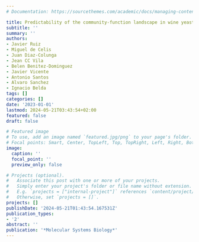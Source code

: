 ```yaml
---
# Documentation: https://sourcethemes.com/academic/docs/managing-content/

title: Predictability of the community-function landscape in wine yeast ecosystems
subtitle: ''
summary: ''
authors:
- Javier Ruiz
- Miguel de Celis
- Juan Diaz-Colunga
- Jean CC Vila
- Belen Benitez-Dominguez
- Javier Vicente
- Antonio Santos
- Alvaro Sanchez
- Ignacio Belda
tags: []
categories: []
date: '2023-01-01'
lastmod: 2024-05-21T03:43:54+02:00
featured: false
draft: false

# Featured image
# To use, add an image named `featured.jpg/png` to your page's folder.
# Focal points: Smart, Center, TopLeft, Top, TopRight, Left, Right, BottomLeft, Bottom, BottomRight.
image:
  caption: ''
  focal_point: ''
  preview_only: false

# Projects (optional).
#   Associate this post with one or more of your projects.
#   Simply enter your project's folder or file name without extension.
#   E.g. `projects = ["internal-project"]` references `content/project/deep-learning/index.md`.
#   Otherwise, set `projects = []`.
projects: []
publishDate: '2024-05-21T01:43:54.167531Z'
publication_types:
- '2'
abstract: ''
publication: '*Molecular Systems Biology*'
---
```


